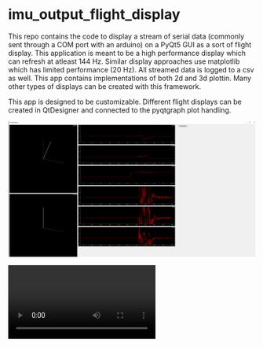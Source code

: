# imu_output_flight_display
This repo contains the code to display a stream of serial data (commonly sent through a COM port with an arduino) on a PyQt5 GUI as a sort of flight display. This application is meant to be a high performance display which can refresh at atleast 144 Hz. Similar display approaches use matplotlib which has limited performance (20 Hz). All streamed data is logged to a csv as well. This app contains implementations of both 2d and 3d plottin. Many other types of displays can be created with this framework. 

This app is designed to be customizable. Different flight displays can be created in QtDesigner and connected to the pyqtgraph plot handling. 

![flight display](/pictures/20221113-Flight_Display.png?raw=true "Title")

![flight display](/pictures/video_example.mp4?raw=true "Title")
